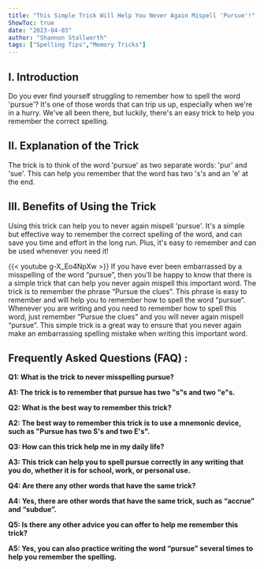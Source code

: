 ```yaml
---
title: "This Simple Trick Will Help You Never Again Mispell 'Pursue'!"
ShowToc: true 
date: "2023-04-03"
author: "Shannon Stallworth" 
tags: ["Spelling Tips","Memory Tricks"]
---
```

## I. Introduction 
Do you ever find yourself struggling to remember how to spell the word 'pursue'? It's one of those words that can trip us up, especially when we're in a hurry. We've all been there, but luckily, there's an easy trick to help you remember the correct spelling. 

## II. Explanation of the Trick
The trick is to think of the word 'pursue' as two separate words: 'pur' and 'sue'. This can help you remember that the word has two 's's and an 'e' at the end. 

## III. Benefits of Using the Trick
Using this trick can help you to never again mispell 'pursue'. It's a simple but effective way to remember the correct spelling of the word, and can save you time and effort in the long run. Plus, it's easy to remember and can be used whenever you need it!

{{< youtube g-X_Eo4NpXw >}} 
If you have ever been embarrassed by a misspelling of the word “pursue”, then you’ll be happy to know that there is a simple trick that can help you never again mispell this important word. The trick is to remember the phrase “Pursue the clues”. This phrase is easy to remember and will help you to remember how to spell the word “pursue”. Whenever you are writing and you need to remember how to spell this word, just remember “Pursue the clues” and you will never again mispell “pursue”. This simple trick is a great way to ensure that you never again make an embarrassing spelling mistake when writing this important word.

## Frequently Asked Questions (FAQ) :
**Q1: What is the trick to never misspelling pursue?**

**A1: The trick is to remember that pursue has two "s"s and two "e"s.**

**Q2: What is the best way to remember this trick?**

**A2: The best way to remember this trick is to use a mnemonic device, such as "Pursue has two S's and two E's".**

**Q3: How can this trick help me in my daily life?**

**A3: This trick can help you to spell pursue correctly in any writing that you do, whether it is for school, work, or personal use.**

**Q4: Are there any other words that have the same trick?**

**A4: Yes, there are other words that have the same trick, such as “accrue” and “subdue”.**

**Q5: Is there any other advice you can offer to help me remember this trick?**

**A5: Yes, you can also practice writing the word “pursue” several times to help you remember the spelling.**





